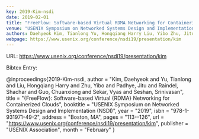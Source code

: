 ```yaml
---
key: 2019-Kim-nsdi
date: 2019-02-01
title: "FreeFlow: Software-based Virtual RDMA Networking for Containerized Clouds"
venue: "USENIX Symposium on Networked Systems Design and Implementation (NSDI)"
authors: Daehyeok Kim, Tianlong Yu, Hongqiang Harry Liu, Yibo Zhu, Jitu Padhye, Shachar Raindel, Chuanxiong Guo, Vyas Sekar and Srinivasan Seshan
webpage: https://www.usenix.org/conference/nsdi19/presentation/kim
---
```


URL: https://www.usenix.org/conference/nsdi19/presentation/kim

Bibtex Entry:

@inproceedings{2019-Kim-nsdi,
    author = "Kim, Daehyeok and Yu, Tianlong and Liu, Hongqiang Harry and Zhu, Yibo and Padhye, Jitu and Raindel, Shachar and Guo, Chuanxiong and Sekar, Vyas and Seshan, Srinivasan",
    title = "{FreeFlow}: Software-based Virtual {RDMA} Networking for Containerized Clouds",
    booktitle = "USENIX Symposium on Networked Systems Design and Implementation (NSDI)",
    year = "2019",
    isbn = "978-1-931971-49-2",
    address = "Boston, MA",
    pages = "113--126",
    url = "https://www.usenix.org/conference/nsdi19/presentation/kim",
    publisher = "USENIX Association",
    month = "February"
}

